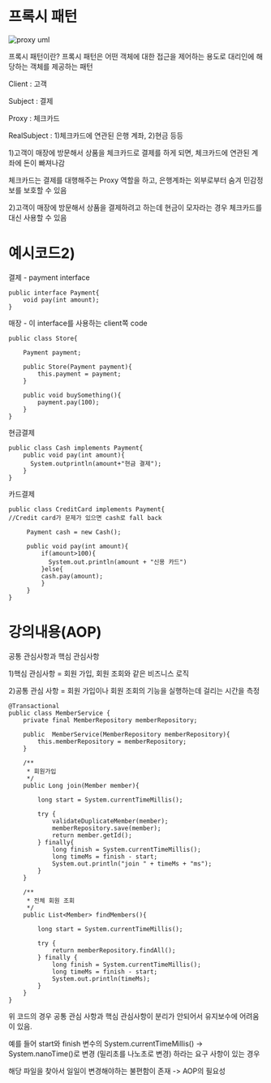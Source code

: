 # 프록시 패턴
![proxy uml](https://user-images.githubusercontent.com/40292371/235812878-6c849bbc-f8ad-4506-b224-8337d7c4f203.png)

프록시 패턴이란? 프록시 패턴은 어떤 객체에 대한 접근을 제어하는 용도로 대리인에 해당하는 객체를 제공하는 패턴


Client : 고객


Subject : 결제


Proxy : 체크카드


RealSubject : 1)체크카드에 연관된 은행 계좌, 2)현금 등등


1)고객이 매장에 방문해서 상품을 체크카드로 결제를 하게 되면, 체크카드에 연관된 계좌에 돈이 빠져나감


체크카드는 결제를 대행해주는 Proxy 역할을 하고, 은행계좌는 외부로부터 숨겨 민감정보를 보호할 수 있음

2)고객이 매장에 방문해서 상품을 결제하려고 하는데 현금이 모자라는 경우 체크카드를 대신 사용할 수 있음

# 예시코드2)

결제 - payment interface

```
public interface Payment{
    void pay(int amount);
}
```

매장 - 이 interface를 사용하는 client쪽 code

```
public class Store{
    
    Payment payment;
    
    public Store(Payment payment){
        this.payment = payment;
    }
    
    public void buySomething(){
        payment.pay(100);
    }
}
```

현금결제

```
public class Cash implements Payment{
    public void pay(int amount){
      System.outprintln(amount+"현금 결제");
    }    
}
```

카드결제

```
public class CreditCard implements Payment{
//Credit card가 문제가 있으면 cash로 fall back

     Payment cash = new Cash();
   
     public void pay(int amount){
         if(amount>100){
           System.out.println(amount + "신용 카드")
         }else{       
         cash.pay(amount);
         }
     }
}
```
# 강의내용(AOP)

공통 관심사항과 핵심 관심사항

1)핵심 관심사항 = 회원 가입, 회원 조회와 같은 비즈니스 로직

2)공통 관심 사항 = 회원 가입이나 회원 조회의 기능을 실행하는데 걸리는 시간을 측정


```
@Transactional
public class MemberService {
    private final MemberRepository memberRepository;

    public  MemberService(MemberRepository memberRepository){
        this.memberRepository = memberRepository;
    }

    /**
     * 회원가입
     */
    public Long join(Member member){

        long start = System.currentTimeMillis();

        try {
            validateDuplicateMember(member);
            memberRepository.save(member);
            return member.getId();
        } finally{
            long finish = System.currentTimeMillis();
            long timeMs = finish - start;
            System.out.println("join " + timeMs + "ms");
        }
    }

    /**
     * 전체 회원 조회
     */
    public List<Member> findMembers(){
        
        long start = System.currentTimeMillis();
        
        try {
            return memberRepository.findAll();
        } finally {
            long finish = System.currentTimeMillis();
            long timeMs = finish - start;
            System.out.println(timeMs);
        }
    }
}

```
위 코드의 경우 공통 관심 사항과 핵심 관심사항이 분리가 안되어서 유지보수에 어려움이 있음.

예를 들어 start와 finish 변수의 System.currentTimeMillis() -> System.nanoTime()로 변경 (밀리초를 나노초로 변경) 하라는 요구 사항이 있는 경우

해당 파일을 찾아서 일일이 변경해야하는 불편함이 존재 -> AOP의 필요성
